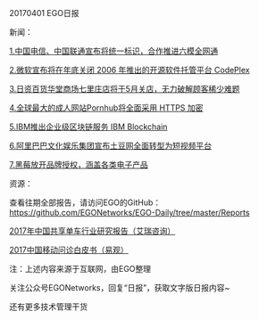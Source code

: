 20170401 EGO日报

新闻：

[1.中国电信、中国联通宣布将统一标识，合作推进六模全网通](http://itindex.net/detail/56819-%E7%94%B5%E4%BF%A1-%E8%81%94%E9%80%9A-%E7%BB%9F%E4%B8%80)

[2.微软宣布将在年底关闭 2006 年推出的开源软件托管平台 CodePlex](https://news.cnblogs.com/n/566225/)

[3.日资百货华堂商场七里庄店将于5月关店，无力破解顾客稀少难题](http://36kr.com/p/5069141.html)

[4.全球最大的成人网站Pornhub将全面采用 HTTPS 加密](https://www.oschina.net/news/83433/pornhub-turns-to-https)

[5.IBM推出企业级区块链服务 IBM Blockchain](http://www.pingwest.com/wire/ibm-blockchain/)

[6.阿里巴巴文化娱乐集团宣布土豆网全面转型为短视频平台](http://www.pingwest.com/wire/tudouduanshipin-2/)

[7.黑莓放开品牌授权，涵盖各类电子产品](http://tech.qq.com/a/20170401/032378.htm)

资源：

查看往期全部报告，请访问EGO的GitHub：https://github.com/EGONetworks/EGO-Daily/tree/master/Reports

[2017年中国共享单车行业研究报告（艾瑞咨询）](http://www.199it.com/archives/574440.html)

[2017中国移动问诊白皮书（易观）](http://www.199it.com/archives/574582.html)

注：上述内容来源于互联网，由EGO整理

关注公众号EGONetworks，回复“日报”，获取文字版日报内容~

还有更多技术管理干货
